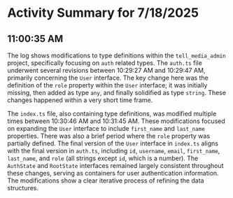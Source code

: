 # Activity Summary for 7/18/2025

## 11:00:35 AM
The log shows modifications to type definitions within the `tell_media_admin` project, specifically focusing on `auth` related types.  The `auth.ts` file underwent several revisions between 10:29:27 AM and 10:29:47 AM, primarily concerning the `User` interface.  The key change here was the definition of the `role` property within the `User` interface; it was initially missing, then added as type `any`, and finally solidified as type `string`.  These changes happened within a very short time frame.

The `index.ts` file, also containing type definitions, was modified multiple times between 10:30:46 AM and 10:31:45 AM. These modifications focused on expanding the `User` interface to include `first_name` and `last_name` properties.  There was also a brief period where the `role` property was partially defined.  The final version of the `User` interface in `index.ts` aligns with the final version in `auth.ts`,  including `id`, `username`, `email`, `first_name`, `last_name`, and `role` (all strings except `id`, which is a number).  The `AuthState` and `RootState` interfaces remained largely consistent throughout these changes, serving as containers for user authentication information.  The modifications show a clear iterative process of refining the data structures.
